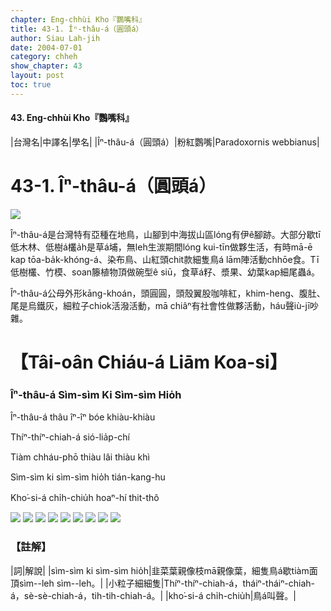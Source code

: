 ```yaml
---
chapter: Eng-chhùi Kho『鸚嘴科』
title: 43-1. Îⁿ-thâu-á（圓頭á）
author: Siau Lah-jih
date: 2004-07-01    
category: chheh
show_chapter: 43
layout: post
toc: true
---
```


#### 43. Eng-chhùi Kho『鸚嘴科』


|台灣名|中譯名|學名|
|Îⁿ-thâu-á（圓頭á）|粉紅鸚嘴|Paradoxornis webbianus|


# 43-1. Îⁿ-thâu-á（圓頭á）

![](../too5/43/43-1-1.Îⁿ-thâu-á.jpg)


Îⁿ-thâu-á是台灣特有亞種在地鳥，山腳到中海拔山區lóng有伊ê腳跡。大部分歇tī低木林、低樹á欉a̍h是草á埔，無leh生湠期間lóng kui-tīn做夥生活，有時mā-ē kap tōa-ba̍k-khóng-á、染布鳥、山紅頭chit款細隻鳥á lām陣活動chhōe食。Tī低樹欉、竹模、soan籐植物頂做碗型ê siū，食草á籽、漿果、幼葉kap細尾蟲á。

Îⁿ-thâu-á公母外形kāng-khoán，頭圓圓，頭殼翼股咖啡紅，khim-heng、腹肚、尾是烏鐵灰，細粒子chiok活潑活動，mā chiâⁿ有社會性做夥活動，háu聲iù-jī吵雜。




# 【Tâi-oân Chiáu-á Liām Koa-si】

### **Îⁿ-thâu-á Sìm-sìm Ki Sìm-sìm Hio̍h**


Îⁿ-thâu-á thâu îⁿ-îⁿ bóe khiàu-khiàu

Thíⁿ-thíⁿ-chiah-á sió-lia̍p-chí

Tiàm chháu-phō thiàu lâi thiàu khì

Sìm-sìm ki sìm-sìm hio̍h tián-kang-hu

Kho͘-si-á chi̍h-chiu̍h hoaⁿ-hí thit-thô 



![](../too5/43/43-1-2.Îⁿ-thâu-á.jpg)
![](../too5/43/43-1-3.Îⁿ-thâu-á.jpg)
![](../too5/43/43-1-4.Îⁿ-thâu-á.jpg)
![](../too5/43/43-1-5.Îⁿ-thâu-á.jpg)
![](../too5/43/43-1-6.Îⁿ-thâu-á.jpg)
![](../too5/43/43-1-7.Îⁿ-thâu-á.jpg)
![](../too5/43/43-1-8.Îⁿ-thâu-á.jpg)
![](../too5/43/43-1-9.Îⁿ-thâu-á.jpg)
![](../too5/43/43-1-10.Îⁿ-thâu-á.jpg)



### 【註解】

|詞|解說|
|sìm-sìm ki sìm-sìm hio̍h|韭菜葉親像枝mā親像葉，細隻鳥á歇tiàm面頂sìm--leh sìm--leh。|
|小粒子細細隻|Thíⁿ-thíⁿ-chiah-á，tháiⁿ-tháiⁿ-chiah-á，sè-sè-chiah-á，tih-tih-chiah-á。|
|kho͘-si-á chi̍h-chiu̍h|鳥á叫聲。|





